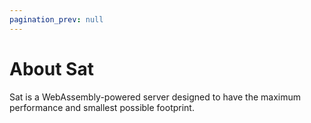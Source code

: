 ```yaml
---
pagination_prev: null
---
```


# About Sat

Sat is a WebAssembly-powered server designed to have the maximum performance and smallest possible footprint.
